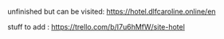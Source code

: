 unfinished but can be visited: https://hotel.dlfcaroline.online/en

stuff to add : https://trello.com/b/I7u6hMfW/site-hotel
